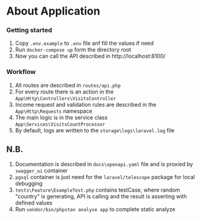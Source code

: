 # About Application

### Getting started
1. Copy `.env.example` to `.env` file anf fill the values if need 
2. Run `docker-compose up` form the directory root
3. Now you can call the API described in http://localhost:8100/


### Workflow
1. All routes are described in `routes/api.php`
2. For every route there is an action in the `App\Http\Controllers\VisitsController`
3. Income request and validation rules are described in the `App\Http\Requests` namespace
4. The main logic is in the service class `App\Services\VisitsCountProcessor`
5. By default, logs are written to the `storage\logs\laravel.log` file

## N.B.
1. Documentation is described in `docs\openapi.yaml` file and is proxied by `swagger_ui` container
2. `pgsql` container is just need for the `laravel/telescope` package for local debugging
3. `tests\Feature\ExampleTest.php` contains testCase, where random "country" is generating, API is calling and the result is asserting with defined values 
4. Run `vendor/bin/phpstan analyse app` to complete static analyze
